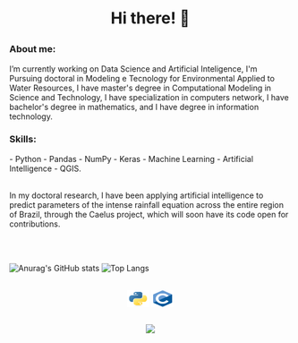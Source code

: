 <h1><p align="center">Hi there! 👋</p></h1>

<div>
<h3>About me:</h3>
I’m currently working on Data Science and Artificial Inteligence, I'm Pursuing doctoral in Modeling e Tecnology for Environmental Applied to Water Resources,
I have master's degree in Computational Modeling in Science and Technology, I have specialization in computers network, I have bachelor's degree in mathematics,
and I have degree in information technology.
</div>


<div>
  <h3>Skills:</h3>
- Python
- Pandas
- NumPy
- Keras
- Machine Learning
- Artificial Intelligence
- QGIS.
</div>

<br>  In my doctoral research, I have been applying artificial intelligence to predict parameters of the intense rainfall equation across the entire region of Brazil, through the Caelus project, which will soon have its code open for contributions.
<div>
  <br>
  <br>
</div>

 
 ![Anurag's GitHub stats](https://github-readme-stats.vercel.app/api?username=altasilva\&rank_icon=percentile\&theme=merko)
 ![Top Langs](https://github-readme-stats.vercel.app/api/top-langs/?username=altasilva\&theme=merko)
 

<div  align="center"> 
  <div style="display: inline_block"><br>
  <img align="center" alt="Python" height="30" width="40" src="https://raw.githubusercontent.com/devicons/devicon/master/icons/python/python-original.svg">
  <img align="center" alt="C" height="30" width="40" src="https://raw.githubusercontent.com/devicons/devicon/master/icons/c/c-original.svg">
</div>
   
</br>  <a href="https://www.linkedin.com/in/altasilva" target="_blank"><img src="https://img.shields.io/badge/-LinkedIn-%230077B5?style=for-the-badge&logo=linkedin&logoColor=white" target="_blank"></a> 
</div>


